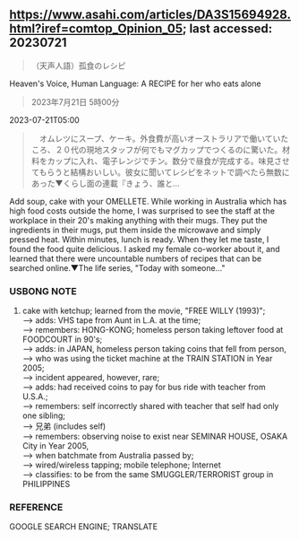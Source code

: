 ## https://www.asahi.com/articles/DA3S15694928.html?iref=comtop_Opinion_05; last accessed: 20230721

> （天声人語）孤食のレシピ

Heaven's Voice, Human Language: A RECIPE for her who eats alone

> 2023年7月21日 5時00分

2023-07-21T05:00

>　オムレツにスープ、ケーキ。外食費が高いオーストラリアで働いていたころ、２０代の現地スタッフが何でもマグカップでつくるのに驚いた。材料をカップに入れ、電子レンジでチン。数分で昼食が完成する。味見させてもらうと結構おいしい。彼女に聞いてレシピをネットで調べたら無数にあった▼くらし面の連載『きょう、誰と…

Add soup, cake with your OMELLETE. While working in Australia which has high food costs outside the home, I was surprised to see the staff at the workplace in their 20's making anything with their mugs. They put the ingredients in their mugs, put them inside the microwave and simply pressed heat. Within minutes, lunch is ready. When they let me taste, I found the food quite delicious. I asked my female co-worker about it, and learned that there were uncountable numbers of recipes that can be searched online.▼The life series, "Today with someone..."

### USBONG NOTE

1) cake with ketchup; learned from the movie, "FREE WILLY (1993)";<br/> 
--> adds: VHS tape from Aunt in L.A. at the time; <br/> 
--> remembers: HONG-KONG; homeless person taking leftover food at FOODCOURT in 90's;<br/> 
--> adds: in JAPAN, homeless person taking coins that fell from person,<br/> 
--> who was using the ticket machine at the TRAIN STATION in Year 2005; <br/> 
--> incident appeared, however, rare;<br/> 
--> adds: had received coins to pay for bus ride with teacher from U.S.A.;<br/>
--> remembers: self incorrectly shared with teacher that self had only one sibling; <br/> 
--> 兄弟 (includes self)<br/> 
--> remembers: observing noise to exist near SEMINAR HOUSE, OSAKA City in Year 2005,<br/> 
--> when batchmate from Australia passed by;<br/> 
--> wired/wireless tapping; mobile telephone; Internet<br/>
--> classifies: to be from the same SMUGGLER/TERRORIST group in PHILIPPINES

### REFERENCE

GOOGLE SEARCH ENGINE; TRANSLATE
